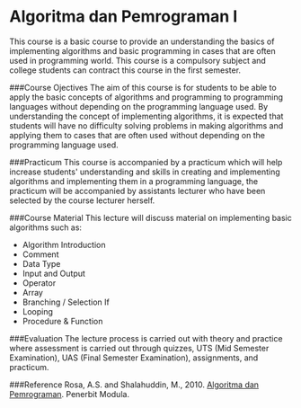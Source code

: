 # Algoritma dan Pemrograman I
This course is a basic course to provide an understanding the basics of implementing algorithms and basic programming in cases that are often used in programming world. This course is a compulsory subject and college students can contract this course in the first semester.

###Course Ojectives
The aim of this course is for students to be able to apply the basic concepts of algorithms and programming to programming languages without depending on the programming language used. By understanding the concept of implementing algorithms, it is expected that students will have no difficulty solving problems in making algorithms and applying them to cases that are often used without depending on the programming language used.

###Practicum
This course is accompanied by a practicum which will help increase students' understanding and skills in creating and implementing algorithms and implementing them in a programming language, the practicum will be accompanied by assistants lecturer who have been selected by the course lecturer herself.

###Course Material
This lecture will discuss material on implementing basic algorithms such as:<br>
* Algorithm Introduction
* Comment
* Data Type
* Input and Output
* Operator
* Array
* Branching / Selection If
* Looping
* Procedure & Function

###Evaluation
The lecture process is carried out with theory and practice where assessment is carried out through quizzes, UTS (Mid Semester Examination), UAS (Final Semester Examination), assignments, and practicum.

###Reference
Rosa, A.S. and Shalahuddin, M., 2010. [Algoritma dan Pemrograman](http://rosa-as.id/buku/df.php?df=7). Penerbit Modula.
